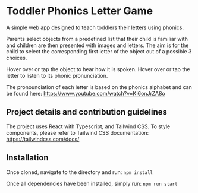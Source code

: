 # Toddler Phonics Letter Game
A simple web app designed to teach toddlers their letters using phonics.

Parents select objects from a predefined list that their child is familiar with and children are then presented
with images and letters. 
The aim is for the child to select the corresponding first letter of the object out of a
possible 3 choices. 

Hover over or tap the object to hear how it is spoken.
Hover over or tap the letter to listen to its phonic pronunciation.

The pronounciation of each letter is based on the phonics alphabet and can be found here:
https://www.youtube.com/watch?v=Ki6onJrZA8o

## Project details and contribution guidelines
The project uses React with Typescript, and Tailwind CSS. 
To style components, please refer to Tailwind CSS documentation:
https://tailwindcss.com/docs/

## Installation

Once cloned, navigate to the directory and run:
`npm install`

Once all dependencies have been installed, simply run:
`npm run start`